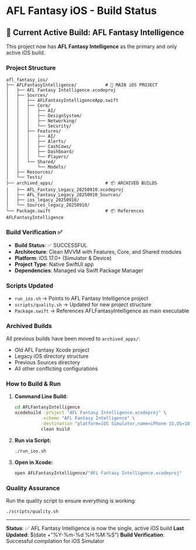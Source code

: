 # AFL Fantasy iOS - Build Status

## 🎯 Current Active Build: AFL Fantasy Intelligence

This project now has **AFL Fantasy Intelligence** as the primary and only active iOS build.

### Project Structure

```
afl_fantasy_ios/
├── AFLFantasyIntelligence/           # 📱 MAIN iOS PROJECT
│   ├── AFL Fantasy Intelligence.xcodeproj
│   ├── Sources/
│   │   ├── AFLFantasyIntelligenceApp.swift
│   │   ├── Core/
│   │   │   ├── AI/
│   │   │   ├── DesignSystem/
│   │   │   ├── Networking/
│   │   │   └── Security/
│   │   ├── Features/
│   │   │   ├── AI/
│   │   │   ├── Alerts/
│   │   │   ├── CashCows/
│   │   │   ├── Dashboard/
│   │   │   └── Players/
│   │   └── Shared/
│   │       └── Models/
│   ├── Resources/
│   └── Tests/
├── archived_apps/                    # 📦 ARCHIVED BUILDS
│   ├── AFL_Fantasy_Legacy_20250910.xcodeproj
│   ├── AFL_Fantasy_Legacy_20250910_Sources/
│   ├── ios_legacy_20250910/
│   └── Sources_legacy_20250910/
└── Package.swift                     # 📦 References AFLFantasyIntelligence
```

### Build Verification ✅

- **Build Status**: ✅ SUCCESSFUL
- **Architecture**: Clean MVVM with Features, Core, and Shared modules
- **Platform**: iOS 17.0+ (Simulator & Device)
- **Project Type**: Native SwiftUI app
- **Dependencies**: Managed via Swift Package Manager

### Scripts Updated

- `run_ios.sh` → Points to AFL Fantasy Intelligence project
- `scripts/quality.sh` → Updated for new project structure
- `Package.swift` → References AFLFantasyIntelligence as main executable

### Archived Builds

All previous builds have been moved to `archived_apps/`:
- Old AFL Fantasy Xcode project
- Legacy iOS directory structure
- Previous Sources directory
- All other conflicting configurations

### How to Build & Run

1. **Command Line Build:**
   ```bash
   cd AFLFantasyIntelligence
   xcodebuild -project "AFL Fantasy Intelligence.xcodeproj" \
             -scheme "AFL Fantasy Intelligence" \
             -destination "platform=iOS Simulator,name=iPhone 15,OS=18.6" \
             clean build
   ```

2. **Run via Script:**
   ```bash
   ./run_ios.sh
   ```

3. **Open in Xcode:**
   ```bash
   open AFLFantasyIntelligence/"AFL Fantasy Intelligence.xcodeproj"
   ```

### Quality Assurance

Run the quality script to ensure everything is working:
```bash
./scripts/quality.sh
```

---

**Status**: ✅ AFL Fantasy Intelligence is now the single, active iOS build
**Last Updated**: $(date +"%Y-%m-%d %H:%M:%S")
**Build Verification**: Successful compilation for iOS Simulator
